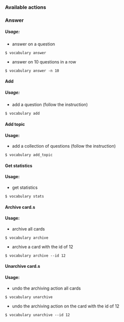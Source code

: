 ### Available actions

### Answer

##### Usage:
- answer on a question
```
$ vocabulary answer
```
- answer on 10 questions in a row
```
$ vocabulary answer -n 10
```

#### Add

##### Usage:
- add a question (follow the instruction)
```
$ vocabulary add
```

#### Add topic

#### Usage:
- add a collection of questions (follow the instruction)
```
$ vocabulary add_topic
```

#### Get statistics

#### Usage:
- get statistics
```
$ vocabulary stats
```

#### Archive card.s

#### Usage:
- archive all cards
```
$ vocabulary archive
```
- archive a card with the id of 12
```
$ vocabulary archive --id 12
```

#### Unarchive card.s

#### Usage:
- undo the archiving action all cards
```
$ vocabulary unarchive
```
- undo the archiving action on the card with the id of 12
```
$ vocabulary unarchive --id 12
```